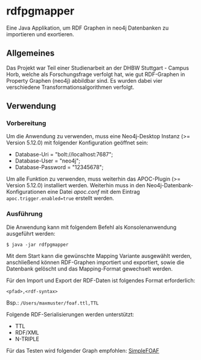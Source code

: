 # rdfpgmapper
Eine Java Applikation, um RDF Graphen in neo4j Datenbanken zu importieren und exortieren.

## Allgemeines
Das Projekt war Teil einer Studienarbeit an der DHBW Stuttgart - Campus Horb, welche als Forschungsfrage verfolgt hat, wie gut RDF-Graphen in Property Graphen (neo4j) abbildbar sind.
Es wurden dabei vier verschiedene Transformationsalgorithmen verfolgt.
 
## Verwendung
### Vorbereitung
Um die Anwendung zu verwenden, muss eine Neo4j-Desktop Instanz (>= Version 5.12.0) mit folgender Konfiguration geöffnet sein:
* Database-Uri = "bolt://localhost:7687";
* Database-User = "neo4j";
* Database-Password = "12345678";

Um alle Funktion zu verwenden, muss weiterhin das APOC-Plugin (>= Version 5.12.0) installiert werden.
Weiterhin muss in den Neo4j-Datenbank-Konfigurationen eine Datei *apoc.conf* mit dem Eintrag ``apoc.trigger.enabled=true`` erstellt werden.

### Ausführung
Die Anwendung kann mit folgendem Befehl als Konsolenanwendung ausgeführt werden:

``$ java -jar rdfpgmapper``

Mit dem Start kann die gewünschte Mapping Variante ausgewählt werden, anschließend können RDF-Graphen importiert und exportiert, sowie die Datenbank gelöscht und das Mapping-Format gewechselt werden.

Für den Import und Export der RDF-Daten ist folgendes Format erforderlich:

``<pfad>,<rdf-syntax>``

Bsp.: ``/Users/maxmuster/foaf.ttl,TTL``

Folgende RDF-Serialisierungen werden unterstützt:
* TTL
* RDF/XML
* N-TRIPLE

Für das Testen wird folgender Graph empfohlen: [SimpleFOAF](./ressources/simplefoaf.ttl)